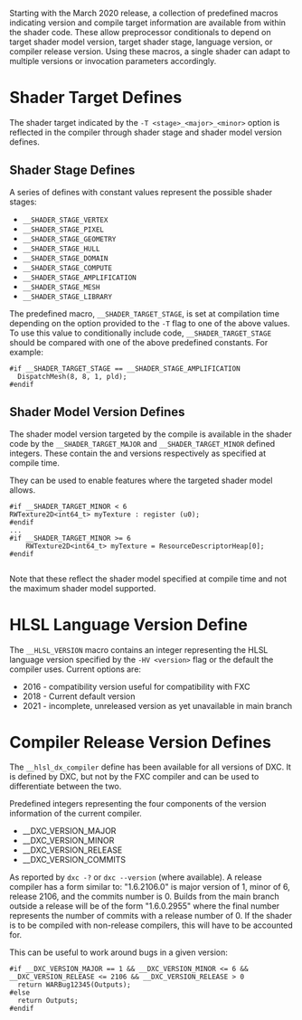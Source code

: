 Starting with the March 2020 release, a collection of predefined macros indicating version and compile target information are available from within the shader code. These allow preprocessor conditionals to depend on target shader model version, target shader stage, language version, or compiler release version. Using these macros, a single shader can adapt to multiple versions or invocation parameters accordingly.

# Shader Target Defines

The shader target indicated by the `-T <stage>_<major>_<minor>` option is reflected in the compiler through shader stage and shader model version defines.

## Shader Stage Defines

A series of defines with constant values represent the possible shader stages:
* `__SHADER_STAGE_VERTEX`
* `__SHADER_STAGE_PIXEL`
* `__SHADER_STAGE_GEOMETRY`
* `__SHADER_STAGE_HULL`
* `__SHADER_STAGE_DOMAIN`
* `__SHADER_STAGE_COMPUTE`
* `__SHADER_STAGE_AMPLIFICATION`
* `__SHADER_STAGE_MESH`
* `__SHADER_STAGE_LIBRARY`

The predefined macro, `__SHADER_TARGET_STAGE`, is set at compilation time depending on the option provided to the `-T` flag to one of the above values. To use this value to conditionally include code, `__SHADER_TARGET_STAGE` should be compared with one of the above predefined constants. For example:

```hlsl
#if __SHADER_TARGET_STAGE == __SHADER_STAGE_AMPLIFICATION
  DispatchMesh(8, 8, 1, pld);
#endif
```

## Shader Model Version Defines

The shader model version targeted by the compile is available in the shader code by the `__SHADER_TARGET_MAJOR` and `__SHADER_TARGET_MINOR` defined integers. These contain the <major> and <minor> versions respectively as specified at compile time.

They can be used to enable features where the targeted shader model allows.

```hlsl
#if __SHADER_TARGET_MINOR < 6
RWTexture2D<int64_t> myTexture : register (u0);
#endif
...
#if __SHADER_TARGET_MINOR >= 6
    RWTexture2D<int64_t> myTexture = ResourceDescriptorHeap[0];
#endif


```

Note that these reflect the shader model specified at compile time and not the maximum shader model supported.

# HLSL Language Version Define

The `__HLSL_VERSION` macro contains an integer representing the HLSL language version specified by the `-HV <version>` flag or the default the compiler uses. Current options are:

* 2016 - compatibility version useful for compatibility with FXC
* 2018 - Current default version
* 2021 - incomplete, unreleased version as yet unavailable in main branch

# Compiler Release Version Defines

The `__hlsl_dx_compiler` define has been available for all versions of DXC. It is defined by DXC, but not by the FXC compiler and can be used to differentiate between the two.

Predefined integers representing the four components of the version information of the current compiler.
* __DXC_VERSION_MAJOR
* __DXC_VERSION_MINOR
* __DXC_VERSION_RELEASE
* __DXC_VERSION_COMMITS

As reported by `dxc -?` or `dxc --version` (where available). A release compiler has a form similar to: "1.6.2106.0" is major version of 1, minor of 6, release 2106, and the commits number is 0. Builds from the main branch outside a release will be of the form "1.6.0.2955" where the final number represents the number of commits with a release number of 0. If the shader is to be compiled with non-release compilers, this will have to be accounted for.

This can be useful to work around bugs in a given version:

```hlsl
#if __DXC_VERSION_MAJOR == 1 && __DXC_VERSION_MINOR <= 6 && __DXC_VERSION_RELEASE <= 2106 && __DXC_VERSION_RELEASE > 0
  return WARBug12345(Outputs);
#else
  return Outputs;
#endif
```
